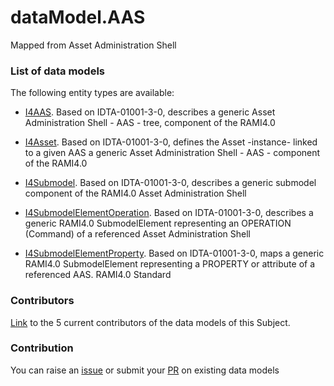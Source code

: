 # dataModel.AAS
Mapped from Asset Administration Shell

### List of data models

The following entity types are available:
- [I4AAS](https://github.com/smart-data-models/dataModel.AAS/blob/master/I4AAS/README.md). Based on IDTA-01001-3-0, describes a generic Asset Administration Shell - AAS - tree, component of the RAMI4.0

- [I4Asset](https://github.com/smart-data-models/dataModel.AAS/blob/master/I4Asset/README.md). Based on IDTA-01001-3-0, defines the Asset -instance- linked to a given AAS a generic Asset Administration Shell - AAS -  component of the RAMI4.0

- [I4Submodel](https://github.com/smart-data-models/dataModel.AAS/blob/master/I4Submodel/README.md). Based on IDTA-01001-3-0, describes a generic submodel component of the RAMI4.0 Asset Administration Shell

- [I4SubmodelElementOperation](https://github.com/smart-data-models/dataModel.AAS/blob/master/I4SubmodelElementOperation/README.md). Based on IDTA-01001-3-0, describes a generic RAMI4.0 SubmodelElement representing an OPERATION (Command) of a referenced Asset Administration Shell

- [I4SubmodelElementProperty](https://github.com/smart-data-models/dataModel.AAS/blob/master/I4SubmodelElementProperty/README.md). Based on IDTA-01001-3-0, maps a generic RAMI4.0 SubmodelElement representing a PROPERTY or attribute of a referenced AAS. RAMI4.0 Standard



### Contributors
[Link](https://github.com/smart-data-models/dataModel.AAS/blob/master/CONTRIBUTORS.yaml) to the 5 current contributors of the data models of this Subject.


### Contribution
You can raise an [issue](https://github.com/smart-data-models/dataModel.AAS/issues) or submit your [PR](https://github.com/smart-data-models/dataModel.AAS/pulls) on existing data models
